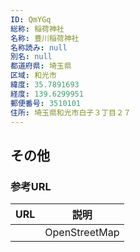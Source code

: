 ```yaml
---
ID: QmYGq
総称: 稲荷神社
名称: 豊川稲荷神社
名称読み: null
別名: null
都道府県: 埼玉県
区域: 和光市
緯度: 35.7891693
経度: 139.6299951
郵便番号: 3510101
住所: 埼玉県和光市白子３丁目２７
---
```


## その他

### 参考URL

| URL | 説明          |
| --- | ------------- |
|     | OpenStreetMap |
